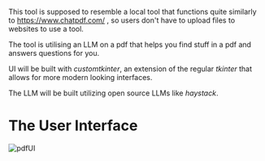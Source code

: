This tool is supposed to resemble a local tool that functions quite similarly to https://www.chatpdf.com/ , so users don't have to upload files to websites to use a tool.

The tool is utilising an LLM on a pdf that helps you find stuff in a pdf and answers questions for you.

UI will be built with *customtkinter*, an extension of the regular *tkinter* that allows for more modern looking interfaces.

The LLM will be built utilizing open source LLMs like *haystack*.

# The User Interface
![pdfUI](https://github.com/UKVeteran/PDFanalyser/assets/39216339/013a9e4e-bd8d-48ac-9ac0-7ecebcd9370b)
